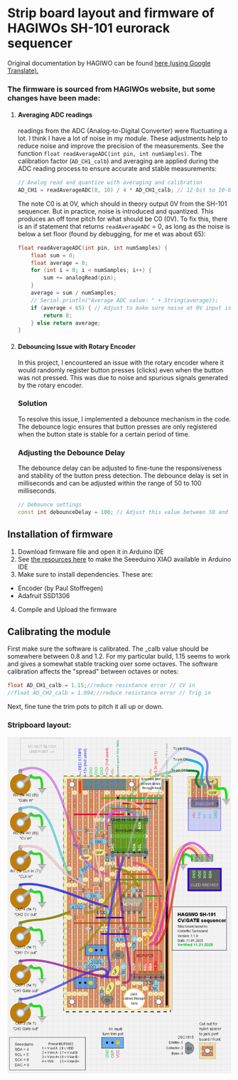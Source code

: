 # Strip board layout and firmware of HAGIWOs SH-101 eurorack sequencer

Original documentation by HAGIWO can be found [here (using Google Translate).](https://note-com.translate.goog/solder_state/n/n80f4baf81226?_x_tr_sl=en&_x_tr_tl=no&_x_tr_hl=no&_x_tr_pto=wapp&_x_tr_hist=true)
<br>

### The firmware is sourced from HAGIWOs website, but some changes have been made:
1. #### Averaging ADC readings
    readings from the ADC (Analog-to-Digital Converter) were fluctuating a lot. I think I have a lot of noise in my module. These adjustments help to reduce noise and improve the precision of the measurements. See the function `float readAverageADC(int pin, int numSamples)`. The calibration factor (`AD_CH1_calb`) and averaging are applied during the ADC reading process to ensure accurate and stable measurements:
    ```cpp
    // Analog read and quantize with averaging and calibration
    AD_CH1 = readAverageADC(8, 10) / 4 * AD_CH1_calb; // 12-bit to 10-bit, average 10 samples
    ```
    The note C0 is at 0V, which should in theory output 0V from the SH-101 sequencer. But in practice, noise is introduced and quantized. This produces an off tone pitch for what should be C0 (0V). To fix this, there is an if statement that returns `readAverageADC` = 0, as long as the noise is below a set floor (found by debugging, for me et was about 65):
    ```cpp
    float readAverageADC(int pin, int numSamples) {
        float sum = 0;
        float average = 0;
        for (int i = 0; i < numSamples; i++) {
            sum += analogRead(pin);
        }
        average = sum / numSamples;
        // Serial.println("Average ADC value: " + String(average));
        if (average < 65) { // Adjust to make sure noise at 0V input is eliminated
            return 0;
        } else return average;
    }
    ```

2. #### Debouncing Issue with Rotary Encoder
    In this project, I encountered an issue with the rotary encoder where it would randomly register button presses (clicks) even when the button was not pressed. This was due to noise and spurious signals generated by the rotary encoder.

    ### Solution
    To resolve this issue, I implemented a debounce mechanism in the code. The debounce logic ensures that button presses are only registered when the button state is stable for a certain period of time.

    ### Adjusting the Debounce Delay
    The debounce delay can be adjusted to fine-tune the responsiveness and stability of the button press detection. The debounce delay is set in milliseconds and can be adjusted within the range of 50 to 100 milliseconds.

    ```cpp
    // Debounce settings
    const int debounceDelay = 100; // Adjust this value between 50 and 100 milliseconds
    ```

## Installation of firmware
1. Download firmware file and open it in Arduino IDE
2. See [the resources here](https://wiki.seeedstudio.com/Seeeduino-XIAO/) to make the Seeeduino XIAO available in Arduino IDE
3. Make sure to install dependencies. These are:
* Encoder (by Paul Stoffregen)
* Adafruit SSD1306
4. Compile and Upload the firmware

## Calibrating the module
First make sure the software is calibrated. The _calb value should be somewhere between 0.8 and 1.2. For my particular build, 1.15 seems to work and gives a somewhat stable tracking over some octaves. The software calibration affects the "spread" between octaves or notes:
```cpp
float AD_CH1_calb = 1.15;//reduce resistance error // CV in
//float AD_CH2_calb = 1.094;//reduce resistance error // Trig in
```
Next, fine tune the trim pots to pitch it all up or down.

### Stripboard layout:
![HAGIWO SH-101 strip board layout by Kristoffer Tjemsland](HAGIWO%20SH-101%20strip%20board%20layout%20by%20Kristoffer%20Tjemsland.png)